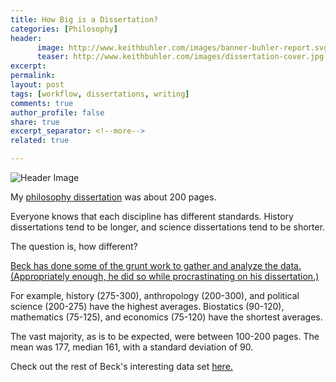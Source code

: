 ```yaml
---
title: How Big is a Dissertation? 
categories: [Philosophy]
header:
      image: http://www.keithbuhler.com/images/banner-buhler-report.svg 
      teaser: http://www.keithbuhler.com/images/dissertation-cover.jpg
excerpt: 
permalink: 
layout: post
tags: [workflow, dissertations, writing]
comments: true
author_profile: false
share: true
excerpt_separator: <!--more-->
related: true

---
```


![Header Image](http://www.keithbuhler.com/images/dissertation-cover.jpg)

My [philosophy dissertation](/phd) was about 200 pages. 

Everyone knows that each discipline has different standards. History dissertations tend to be longer, and science dissertations tend to be shorter. 

The question is, how different? 

[Beck has done some of the grunt work to gather and analyze the data. (Appropriately enough, he did so while procrastinating on his dissertation.)](https://beckmw.wordpress.com/2013/04/15/how-long-is-the-average-dissertation/) 

For example, history (275-300), anthropology (200-300), and political science (200-275) have the highest averages. Biostatics (90-120), mathematics (75-125), and economics (75-120) have the shortest averages. 

The vast majority, as is to be expected, were between 100-200 pages. The mean was 177, median 161, with a standard deviation of 90. 

Check out the rest of Beck's interesting data set [here.]((https://beckmw.wordpress.com/2013/04/15/how-long-is-the-average-dissertation/) )
